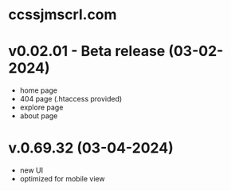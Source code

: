# ccssjmscrl.com

# v0.02.01 - Beta release (03-02-2024)
- home page
- 404 page (.htaccess provided)
- explore page
- about page

# v.0.69.32 (03-04-2024)
- new UI
- optimized for mobile view
